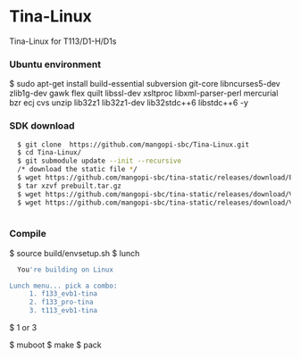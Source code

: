 # Tina-Linux
Tina-Linux for T113/D1-H/D1s



### Ubuntu environment 
  $ sudo apt-get install build-essential subversion git-core libncurses5-dev zlib1g-dev gawk flex quilt libssl-dev xsltproc libxml-parser-perl mercurial bzr ecj cvs unzip lib32z1 lib32z1-dev lib32stdc++6 libstdc++6 -y

### SDK download
``` sh
  $ git clone  https://github.com/mangopi-sbc/Tina-Linux.git
  $ cd Tina-Linux/
  $ git submodule update --init --recursive
  /* download the static file */
  $ wget https://github.com/mangopi-sbc/tina-static/releases/download/PRE/prebuilt.tar.gz .
  $ tar xzvf prebuilt.tar.gz
  $ wget https://github.com/mangopi-sbc/tina-static/releases/download/V1.0/riscv64-linux-x86_64-20200528.tar.xz -P ./lichee/brandy-2.0/tools/toolchain/
  $ wget https://github.com/mangopi-sbc/tina-static/releases/download/V1.0/gcc-linaro-7.2.1-2017.11-x86_64_arm-linux-gnueabi.tar.xz -P ./lichee/brandy-2.0/tools/toolchain/
 
```
 
### Compile
  $ source build/envsetup.sh
  $ lunch
``` sh
  You're building on Linux

Lunch menu... pick a combo:
     1. f133_evb1-tina
     2. f133_pro-tina
     3. t113_evb1-tina
``` 
  $ 1 or 3
  
  $ muboot
  $ make
  $ pack
  
